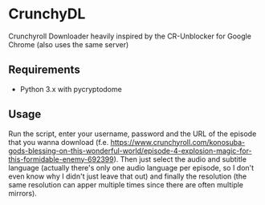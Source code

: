 # CrunchyDL
Crunchyroll Downloader heavily inspired by the CR-Unblocker for Google Chrome (also uses the same server)

## Requirements
 - Python 3.x with pycryptodome

## Usage
Run the script, enter your username, password and the URL of the episode that you wanna download (f.e. https://www.crunchyroll.com/konosuba-gods-blessing-on-this-wonderful-world/episode-4-explosion-magic-for-this-formidable-enemy-692399). Then just select the audio and subtitle language (actually there's only one audio language per episode, so I don't even know why I didn't just leave that out) and finally the resolution (the same resolution can apper multiple times since there are often multiple mirrors).
